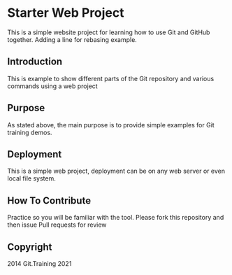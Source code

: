 # Starter Web Project

This is a simple website project for 
learning how to use Git and GitHub together.
Adding a line for rebasing example.
## Introduction

This is example to show different parts
 of the Git repository and various commands
 using a web project

## Purpose

As stated above, the main purpose is to
provide simple examples for Git training
demos.

## Deployment

This is a simple web project, deployment
 can be on any web server or even local
 file system. 

## How To Contribute

Practice so you will be familiar with the tool.
Please fork this repository and then issue Pull requests for review


## Copyright

2014 Git.Training 2021